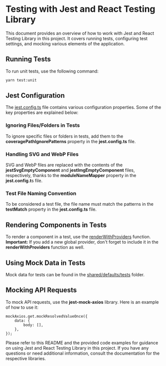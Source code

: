 # Testing with Jest and React Testing Library
This document provides an overview of how to work with Jest and React Testing Library in this project. It covers running tests, configuring test settings, and mocking various elements of the application.

## Running Tests
To run unit tests, use the following command:
```bash
yarn test:unit
```
## Jest Configuration

The [jest.config.ts](./jest.config.ts) file contains various configuration properties. Some of the key properties are explained below:

### Ignoring Files/Folders in Tests

To ignore specific files or folders in tests, add them to the **coveragePathIgnorePatterns** property in the **jest.config.ts** file.

### Handling SVG and WebP Files

SVG and WebP files are replaced with the contents of the **jestSvgEmptyComponent** and **jestImgEmptyComponent** files, respectively, thanks to the **moduleNameMapper** property in the **jest.config.t**s file.

### Test File Naming Convention

To be considered a test file, the file name must match the patterns in the **testMatch** property in the **jest.config.ts** file.

## Rendering Components in Tests

To render a component in a test, use the [renderWithProviders](../../src/shared/lib/tests/testUtils.tsx) function.
**Important:** If you add a new global provider, don't forget to include it in the **renderWithProviders** function as well.

## Using Mock Data in Tests
Mock data for tests can be found in the [shared/defaults/tests](../../src/shared/defaults/tests) folder.

## Mocking API Requests
To mock API requests, use the **jest-mock-axios** library. Here is an example of how to use it:
```
mockAxios.get.mockResolvedValueOnce({
    data: {
        body: [],
    },
});
```
Please refer to this README and the provided code examples for guidance on using Jest and React Testing Library in this project. If you have any questions or need additional information, consult the documentation for the respective libraries.
